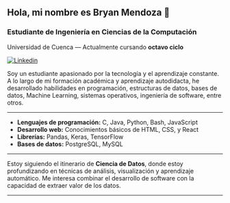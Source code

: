 ## Hola, mi nombre es Bryan Mendoza 👋
### Estudiante de Ingeniería en Ciencias de la Computación
Universidad de Cuenca — Actualmente cursando **octavo ciclo**

[![Linkedin](https://img.shields.io/badge/LinkedIn-0077B5?style=for-the-badge&logo=linkedin&logoColor=white)](https://www.linkedin.com/in/bryan-mendoza-1a3873285/)


Soy un estudiante apasionado por la tecnología y el aprendizaje constante. A lo largo de mi formación académica y aprendizaje autodidacta, he desarrollado habilidades en programación, estructuras de datos, bases de datos, Machine Learning, sistemas operativos, ingeniería de software, entre otros.

---

- **Lenguajes de programación:** C, Java, Python, Bash, JavaScript  
- **Desarrollo web:** Conocimientos básicos de HTML, CSS, y React  
- **Librerías:** Pandas, Keras, TensorFlow  
- **Bases de datos:** PostgreSQL, MySQL  

---
Estoy siguiendo el itinerario de **Ciencia de Datos**, donde estoy profundizando en técnicas de análisis, visualización y aprendizaje automático. Me interesa combinar el desarrollo de software con la capacidad de extraer valor de los datos.

---
<!--
**brymen0/brymen0** is a ✨ _special_ ✨ repository because its `README.md` (this file) appears on your GitHub profile.

Here are some ideas to get you started:

- 🔭 I’m currently working on ...
- 🌱 I’m currently learning ...
- 👯 I’m looking to collaborate on ...
- 🤔 I’m looking for help with ...
- 💬 Ask me about ...
- 📫 How to reach me: ...
- 😄 Pronouns: ...
- ⚡ Fun fact: ...
-->
